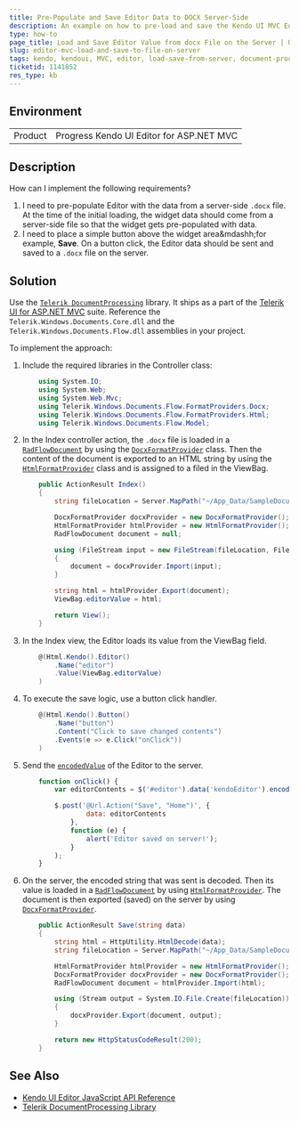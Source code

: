 ```yaml
---
title: Pre-Populate and Save Editor Data to DOCX Server-Side
description: An example on how to pre-load and save the Kendo UI MVC Editor value from a file on the server.
type: how-to
page_title: Load and Save Editor Value from docx File on the Server | UI for ASP.NET MVC Editor
slug: editor-mvc-load-and-save-to-file-on-server
tags: kendo, kendoui, MVC, editor, load-save-from-server, document-processing, formatprovider
ticketid: 1141852
res_type: kb
---
```


## Environment

<table>
 <tr>
  <td>Product</td>
  <td>Progress Kendo UI Editor for ASP.NET MVC</td>
 </tr>
</table>


## Description

How can I implement the following requirements?

1. I need to pre-populate Editor with the data from a server-side `.docx` file. At the time of the initial loading, the widget data should come from a server-side file so that the widget gets pre-populated with data.
1. I need to place a simple button above the widget area&mdashh;for example, **Save**. On a button click, the Editor data should be sent and saved to a `.docx` file on the server.

## Solution

Use the [`Telerik DocumentProcessing`](https://docs.telerik.com/devtools/document-processing/introduction) library. It ships as a part of the [Telerik UI for ASP.NET MVC](https://docs.telerik.com/aspnet-mvc/introduction) suite. Reference the `Telerik.Windows.Documents.Core.dll` and the `Telerik.Windows.Documents.Flow.dll` assemblies in your project.

To implement the approach:   

1. Include the required libraries in the Controller class:

    ````C#
    	using System.IO;
    	using System.Web;
    	using System.Web.Mvc;
    	using Telerik.Windows.Documents.Flow.FormatProviders.Docx;
    	using Telerik.Windows.Documents.Flow.FormatProviders.Html;
    	using Telerik.Windows.Documents.Flow.Model;
    ````

1. In the Index controller action, the `.docx` file is loaded in a [`RadFlowDocument`](https://docs.telerik.com/devtools/document-processing/libraries/radwordsprocessing/model/radflowdocument) by using the [`DocxFormatProvider`](https://docs.telerik.com/devtools/document-processing/libraries/radwordsprocessing/formats-and-conversion/docx/docxformatprovider) class. Then the content of the document is exported to an HTML string by using the [`HtmlFormatProvider`](https://docs.telerik.com/devtools/document-processing/libraries/radwordsprocessing/formats-and-conversion/html/htmlformatprovider) class and is assigned to a filed in the ViewBag.  

    ````C#
    	public ActionResult Index()
    	{
    		string fileLocation = Server.MapPath("~/App_Data/SampleDocument.docx");

    		DocxFormatProvider docxProvider = new DocxFormatProvider();
    		HtmlFormatProvider htmlProvider = new HtmlFormatProvider();
    		RadFlowDocument document = null;

    		using (FileStream input = new FileStream(fileLocation, FileMode.Open))
    		{
    			document = docxProvider.Import(input);
    		}

    		string html = htmlProvider.Export(document);
    		ViewBag.editorValue = html;

    		return View();
    	}
    ````

1. In the Index view, the Editor loads its value from the ViewBag field.  

    ````C#
    	@(Html.Kendo().Editor()
    		.Name("editor")
    		.Value(ViewBag.editorValue)
    	)
    ````

1. To execute the save logic, use a button click handler.

    ````C#
    	@(Html.Kendo().Button()
    	    .Name("button")
    	    .Content("Click to save changed contents")
    	    .Events(e => e.Click("onClick"))
    	)
    ````

1. Send the [`encodedValue`](https://docs.telerik.com/kendo-ui/api/javascript/ui/editor#methods-encodedValue) of the Editor to the server.

    ````JavaScript
    	function onClick() {
    		var editorContents = $('#editor').data('kendoEditor').encodedValue();

    		$.post('@Url.Action("Save", "Home")', {
    				data: editorContents
    			},
    			function (e) {
    				alert('Editor saved on server!');
    			}
    		);
    	}
    ````

1. On the server, the encoded string that was sent is decoded. Then its value is loaded in a [`RadFlowDocument`](https://docs.telerik.com/devtools/document-processing/libraries/radwordsprocessing/model/radflowdocument) by using [`HtmlFormatProvider`](https://docs.telerik.com/devtools/document-processing/libraries/radwordsprocessing/formats-and-conversion/html/htmlformatprovider). The document is then exported (saved) on the server by using [`DocxFormatProvider`](https://docs.telerik.com/devtools/document-processing/libraries/radwordsprocessing/formats-and-conversion/docx/docxformatprovider).  

    ````C#
    	public ActionResult Save(string data)
    	{
    		string html = HttpUtility.HtmlDecode(data);
    		string fileLocation = Server.MapPath("~/App_Data/SampleDocument.docx");

    		HtmlFormatProvider htmlProvider = new HtmlFormatProvider();
    		DocxFormatProvider docxProvider = new DocxFormatProvider();
    		RadFlowDocument document = htmlProvider.Import(html);

    		using (Stream output = System.IO.File.Create(fileLocation))
    		{
    			docxProvider.Export(document, output);
    		}

    		return new HttpStatusCodeResult(200);
    	}
    ````

## See Also

* [Kendo UI Editor JavaScript API Reference](https://docs.telerik.com/kendo-ui/api/javascript/ui/editor)
* [Telerik DocumentProcessing Library](https://docs.telerik.com/devtools/document-processing/introduction)
